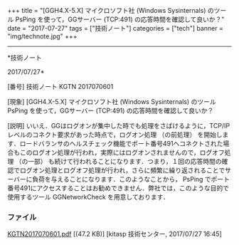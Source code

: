 ﻿+++
title = "[GGH4.X-5.X] マイクロソフト社 (Windows Sysinternals) のツール PsPing を使って，GGサーバー (TCP:491) の応答時間を確認して良いか？"
date = "2017-07-27"
tags = ["技術ノート"]
categories = ["tech"]
banner = "img/technote.jpg"
+++

-----------------------------------------------------------------------------------------------------------------------------

*技術ノート

2017/07/27*


[番号]
技術ノート KGTN 2017070601

[現象]
[GGH4.X-5.X] マイクロソフト社 (Windows Sysinternals) のツール PsPing
を使って，GGサーバー (TCP:491) の応答時間を確認して良いか？

[説明]
いいえ．GGはログオンが集中した時でも処理をさばけるように，TCP/IPレベルのコネクト要求があった時点で，ログオン処理
（の前処理）
を開始します．ロードバランサのヘルスチェック機能でポート番号491へコネクトされた場合もこのログオン処理が行われ，実際にはログオンされませんので，ログオフ処理
（の一部）
も続けて行われることになります．つまり，１回の応答時間の確認でログオン処理とログオフ処理が行われ，さらに頻繁に繰り返されることでサーバーに負荷を与えることになります．このようなことから，
PsPing
でポート番号491にアクセスすることはお勧めできません．弊社では，このような目的で使用するツール
GGNetworkCheck を用意しております．


### ファイル

 
 


[KGTN2017070601.pdf](http://techreport.kitasp.net/attachments/download/3740/KGTN2017070601.pdf)
 [(47.2 KB)] [kitasp 技術センター, 2017/07/27
16:45]


 


 

